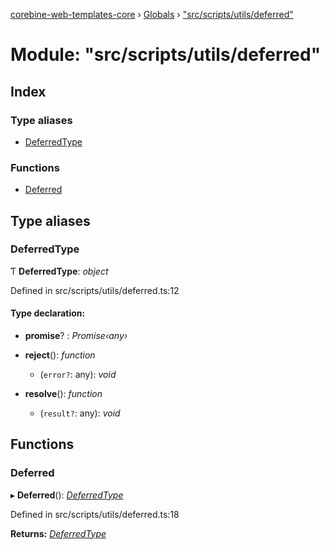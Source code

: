 [corebine-web-templates-core](../README.md) › [Globals](../globals.md) › ["src/scripts/utils/deferred"](_src_scripts_utils_deferred_.md)

# Module: "src/scripts/utils/deferred"

## Index

### Type aliases

* [DeferredType](_src_scripts_utils_deferred_.md#deferredtype)

### Functions

* [Deferred](_src_scripts_utils_deferred_.md#deferred)

## Type aliases

###  DeferredType

Ƭ **DeferredType**: *object*

Defined in src/scripts/utils/deferred.ts:12

#### Type declaration:

* **promise**? : *Promise‹any›*

* **reject**(): *function*

  * (`error?`: any): *void*

* **resolve**(): *function*

  * (`result?`: any): *void*

## Functions

###  Deferred

▸ **Deferred**(): *[DeferredType](_src_scripts_utils_deferred_.md#deferredtype)*

Defined in src/scripts/utils/deferred.ts:18

**Returns:** *[DeferredType](_src_scripts_utils_deferred_.md#deferredtype)*
